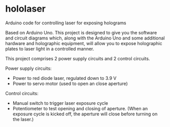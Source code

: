 # hololaser
Arduino code for controlling laser for exposing holograms

Based on Arduino Uno. This project is designed to give you the software and circuit diagrams which, along with the Arduino Uno and some additional hardware and holographic equipment, will allow you to expose holographic plates to laser light in a controlled manner.

This project comprises 2 power supply circuits and 2 control circuits.

Power supply circuits:
* Power to red diode laser, regulated down to 3.9 V
* Power to servo motor (used to open an close aperture)

Control circuits:
* Manual switch to trigger laser exposure cycle
* Potentiometer to test opening and closing of aperture. (When an exposure cycle is kicked off, the aperture will close before turning on the laser.)

